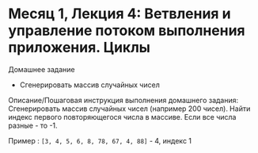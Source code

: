 # Месяц 1, Лекция 4: Ветвления и управление потоком выполнения приложения. Циклы

Домашнее задание
- Сгенерировать массив случайных чисел

Описание/Пошаговая инструкция выполнения домашнего задания:
Сгенерировать массив случайных чисел (например 200 чисел). Найти индекс первого повторяющегося числа в массиве. Если все числа разные - то -1.

Пример : ```[3, 4, 5, 6, 8, 78, 67, 4, 88]``` - 4, индекс 1
